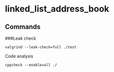 # linked_list_address_book

## Commands
###Leak check
```
valgrind --leak-check=full ./test
```
Code analysis
```
cppcheck --enable=all ./
```
